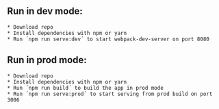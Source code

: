 

## Run in dev mode:
    * Download repo
    * Install dependencies with npm or yarn
    * Run ´npm run serve:dev´ to start webpack-dev-server on port 8080

## Run in prod mode:

    * Download repo
    * Install dependencies with npm or yarn
    * Run ´npm run build´ to build the app in prod mode
    * Run ´npm run serve:prod´ to start serving from prod build on port 3006

